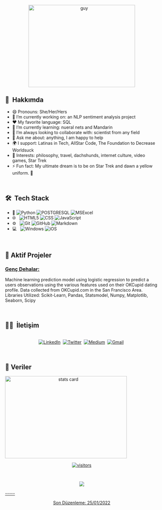 <p align="center">
  <img align="center" height="270px" alt="guy" width="350" src="https://media.giphy.com/media/836HiJc7pgzy8iNXCn/giphy.gif" /> </a>

<br/>

## :man: &nbsp;Hakkımda 

- 😄 Pronouns: She/Her/Hers 
- 🔭 I’m currently working on: an NLP sentiment analysis project
- :heart: My favorite language: SQL
- 🌱 I’m currently learning: nueral nets and Mandarin
- 👯 I’m always looking to collaborate with: scientist from any field
- 💬 Ask me about: anything, I am happy to help
- 🌍 I support: Latinas in Tech, AllStar Code, The Foundation to Decrease Worldsuck
- 💜 Interests: philosophy, travel, dachshunds, internet culture, video games, Star Trek
- ⚡ Fun fact: My ultimate dream is to be on Star Trek and dawn a yellow uniform. 🖖

<br/>

## 🛠 &nbsp;Tech Stack

- :space_invader:
  ![Python](https://img.shields.io/badge/Python-14354C?style=for-the-badge&logo=python&logoColor=white)
  ![POSTGRESQL](https://img.shields.io/badge/PostgreSQL-316192?style=for-the-badge&logo=postgresql&logoColor=white) 
  ![MSExcel](https://img.shields.io/badge/Microsoft_Excel-217346?style=for-the-badge&logo=microsoft-excel&logoColor=white) 
- 🌐 &nbsp;
  ![HTML5](https://img.shields.io/badge/HTML5-E34F26?style=for-the-badge&logo=html5&logoColor=white)
  ![CSS](https://img.shields.io/badge/CSS-239120?&style=for-the-badge&logo=css3&logoColor=white)
  ![JavaScript](https://img.shields.io/badge/JavaScript-323330?style=for-the-badge&logo=javascript&logoColor=F7DF1E)
- ⚙️ &nbsp;
  ![Git](https://img.shields.io/badge/Git-F05032?style=for-the-badge&logo=git&logoColor=white)
  ![GitHub](https://img.shields.io/badge/GitHub-100000?style=for-the-badge&logo=github&logoColor=white)
  ![Markdown](https://img.shields.io/badge/Markdown-000000?style=for-the-badge&logo=markdown&logoColor=white)
- 💻 &nbsp;
  ![Windows](https://img.shields.io/badge/Windows-0078D6?style=for-the-badge&logo=windows&logoColor=white)
  ![iOS](https://img.shields.io/badge/iOS-000000?style=for-the-badge&logo=ios&logoColor=white)


<br/>

<p>

## 📝 Aktif Projeler
### [ Genç Dehalar: ](https://https://github.com/gencdehalar)<br>
Machine learning prediction model using logistic regression to predict a users observations using the various features used on their OKCupid dating profile. Data collected from OKCupid.com in the San Francisco Area.<br>
Libraries Utilized: Scikit-Learn, Pandas, Statsmodel, Numpy, Matplotlib, Seaborn, Scipy


</p>
<br/>

<h2> 🤝🏻 &nbsp;İletişim </h2> 

<p align="center">
<br>
<a href="https://www.linkedin.com/YalcinAdiyaman/"><img src="https://img.shields.io/badge/linkedin-%230077B5.svg?&style=for-the-badge&logo=linkedin&logoColor=white" alt="LinkedIn" /></a>&nbsp;
<a href="https://twitter.com/YalcinAdiyaman"><img src="https://img.shields.io/badge/Twitter-1DA1F2?style=for-the-badge&logo=twitter&logoColor=white" alt="Twitter" /></a>&nbsp;
<a href="https://facebook.com/YalcinAdiyamann"><img src="https://img.shields.io/badge/Facebook-12100E?style=for-the-badge&logo=facebook&logoColor=white" alt="Medium" /></a>&nbsp;
<a href="mailto:yalcinadiyamannn@gmail.com?subject=Hola%20Jiji"><img src="https://img.shields.io/badge/gmail-%23D14836.svg?&style=for-the-badge&logo=gmail&logoColor=white" alt="Gmail"/></a>&nbsp;
<!--<a href="https://kkvanonymous.github.io/"><img alt="Website" src="https://img.shields.io/website?style=for-the-badge&up_message=portfolio&url=https%3A%2F%2Fkkvanonymous.github.io%2F"></a>-->
</p>


<br/> 

## 📝 Veriler
<p>

<a align="center" href="https://github.com/YalcinAdiyaman">
  <img alt= "stats card" height="270px" width="400" src="https://github-readme-stats.vercel.app/api?username=YalcinAdiyaman&theme=cobalt&show_icons=true&count_private=true" />


</p>

<p>
    <img align="center" alt="visitors" src="https://gpvc.arturio.dev/YalcinAdiyaman"/>
</p>

<br/>
<p>
  <img src="https://github-profile-trophy.vercel.app/?username=YalcinAdiyaman&theme=juicyfresh&no-bg=true" />
<p/>

</p>
-----

Son Düzenleme: 25/01/2022
